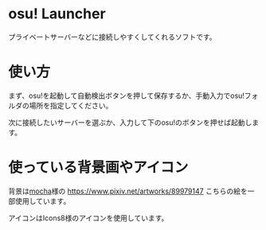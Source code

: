 # osu! Launcher
プライベートサーバーなどに接続しやすくしてくれるソフトです。

# 使い方
まず、osu!を起動して自動検出ボタンを押して保存するか、手動入力でosu!フォルダの場所を指定してください。

次に接続したいサーバーを選ぶか、入力して下のosu!のボタンを押せば起動します。

# 使っている背景画やアイコン

背景は[mocha](https://www.pixiv.net/users/648285)様の
https://www.pixiv.net/artworks/89979147
こちらの絵を一部使用しています。

アイコンはIcons8様のアイコンを使用しています。
